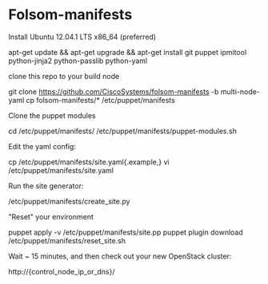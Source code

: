 Folsom-manifests
================

Install Ubuntu 12.04.1 LTS x86_64 (preferred)

  apt-get update && apt-get upgrade && apt-get install git puppet ipmitool python-jinja2 python-passlib python-yaml

clone this repo to your build node

  git clone https://github.com/CiscoSystems/folsom-manifests -b multi-node-yaml
  cp folsom-manifests/* /etc/puppet/manifests

Clone the puppet modules

  cd /etc/puppet/manifests/
  /etc/puppet/manifests/puppet-modules.sh

Edit the yaml config:

  cp /etc/puppet/manifests/site.yaml{.example,}
  vi /etc/puppet/manifests/site.yaml

Run the site generator:

  /etc/puppet/manifests/create_site.py

"Reset" your environment

  puppet apply -v /etc/puppet/manifests/site.pp
  puppet plugin download
  /etc/puppet/manifests/reset_site.sh

Wait ~ 15 minutes, and then check out your new OpenStack cluster:

  http://{control_node_ip_or_dns}/


